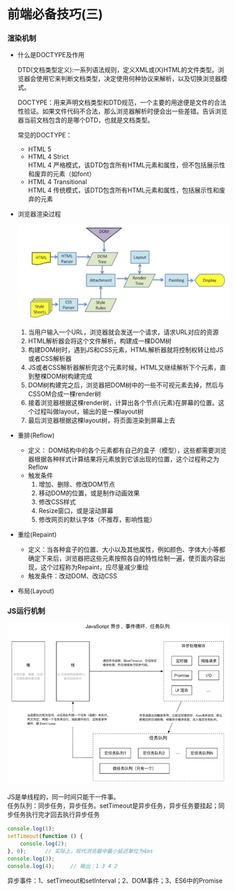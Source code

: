 # 前端必备技巧(三)

### 渲染机制

- 什么是DOCTYPE及作用

    DTD(文档类型定义):一系列语法规则，定义XML或(X)HTML的文件类型。浏览器会使用它来判断文档类型，决定使用何种协议来解析，以及切换浏览器模式。 
    
    DOCTYPE：用来声明文档类型和DTD规范，一个主要的用途便是文件的合法性验证。如果文件代码不合法，那么浏览器解析时便会出一些差错。告诉浏览器当前文档包含的是哪个DTD，也就是文档类型。
    
    常见的DOCTYPE：
    - HTML 5	 <!DOCTYPE html>
    - HTML 4 Strict  
        HTML 4 严格模式，该DTD包含所有HTML元素和属性，但不包括展示性和废弃的元素（如font）
    - HTML 4 Transitional    
        HTML 4 传统模式，该DTD包含所有HTML元素和属性，包括展示性和废弃的元素

- 浏览器渲染过程
    
    ![浏览器渲染过程](./imgs/浏览器渲染过程.png)
    
    1. 当用户输入一个URL，浏览器就会发送一个请求，请求URL对应的资源
    2. HTML解析器会将这个文件解析，构建成一棵DOM树
    3. 构建DOM树时，遇到JS和CSS元素，HTML解析器就将控制权转让给JS或者CSS解析器
    4. JS或者CSS解析器解析完这个元素时候，HTML又继续解析下个元素，直到整棵DOM树构建完成
    5. DOM树构建完之后，浏览器把DOM树中的一些不可视元素去掉，然后与CSSOM合成一棵render树
    6. 接着浏览器根据这棵render树，计算出各个节点(元素)在屏幕的位置。这个过程叫做layout，输出的是一棵layout树
    7. 最后浏览器根据这棵layout树，将页面渲染到屏幕上去

- 重排(Reflow)

    - 定义： DOM结构中的各个元素都有自己的盒子（模型），这些都需要浏览器根据各种样式计算结果将元素放到它该出现的位置，这个过程称之为Reflow
    - 触发条件
        1. 增加、删除、修改DOM节点
        2. 移动DOM的位置，或是制作动画效果
        3. 修改CSS样式
        4. Resize窗口，或是滚动屏幕
        5. 修改网页的默认字体（不推荐，影响性能）

- 重绘(Repaint)

    - 定义：当各种盒子的位置、大小以及其他属性，例如颜色、字体大小等都确定下来后，浏览器把这些元素按照各自的特性绘制一遍，使页面内容出现，这个过程称为Repaint，应尽量减少重绘
    - 触发条件：改动DOM、改动CSS

- 布局(Layout)

### JS运行机制

![js事件队列](./imgs/EventLoop.png)

JS是单线程的，同一时间只能干一件事。    
任务队列：同步任务，异步任务。setTimeout是异步任务，异步任务要挂起；同步任务执行完才回去执行异步任务
```JavaScript
console.log(1);
setTimeout(function () {
    console.log(2);
}, 0);      // 实际上，现代浏览器中最小延迟单位为4ms
console.log(3);
console.log(4);     // 输出：1 3 4 2
```

异步事件：1、setTimeout和setInterval；2、DOM事件；3、ES6中的Promise
